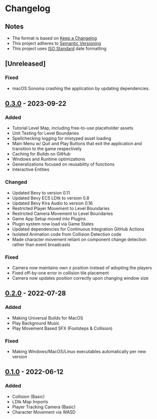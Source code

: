 # Changelog 
## Notes
- The format is based on [Keep a Changelog](https://keepachangelog.com/en/1.0.0/)
- This project adheres to [Semantic Versioning](https://semver.org/spec/v2.0.0.html)
- This project uses [ISO Standard](https://www.iso.org/iso-8601-date-and-time-format.html) date formatting

## [Unreleased]
### Fixed
- macOS Sonoma crashing the application by updating dependencies.

## [0.3.0] - 2023-09-22
### Added
- Tutorial Level Map, including free-to-use placeholder assets
- Unit Testing for Level Boundaries
- Spellchecking logging for mistyped asset loading
- Main Menu w/ Quit and Play Buttons that exit the application and transition to the game respectively
- Caching for Builds on GitHub
- Windows and Runtime optimizations
- Generalizations focused on reusability of functions
- Interactive Entities

### Changed
- Updated Bevy to version 0.11
- Updated Bevy ECS LDtk to version 0.8
- Updated Bevy Kira Audio to version 0.16
- Restricted Player Movement to Level Boundaries
- Restricted Camera Movement to Level Boundaries
- Game App Setup moved into Plugins
- Plugin system now load via Game States
- Updated dependencies for Continuous Integration GitHub Actions
- Isolated Animation code from Collision Detection code
- Made character movement reliant on component change detection rather than event broadcasts


### Fixed
- Camera now maintains own z position instead of adopting the players
- Fixed off-by-one error in collision tile placement
- Camera now updates position correctly upon changing window size

## [0.2.0] - 2022-07-28
### Added
- Making Universal Builds for MacOS
- Play Background Music
- Play Movement Based SFX (Footsteps & Collision)

### Fixed
- Making Windows/MacOS/Linux executables automatically per new version

## [0.1.0] - 2022-06-12
### Added
- Collision (Basic)
- LDtk Map Imports
- Player Tracking Camera (Basic)
- Character Movement via WASD

[0.3.0]: https://github.com/Exonoesis/Helping-Hand/releases/tag/v0.3.0
[0.2.0]: https://github.com/Exonoesis/Helping-Hand/releases/tag/v0.2.0
[0.1.0]: https://github.com/Exonoesis/Helping-Hand/releases/tag/v0.1.0